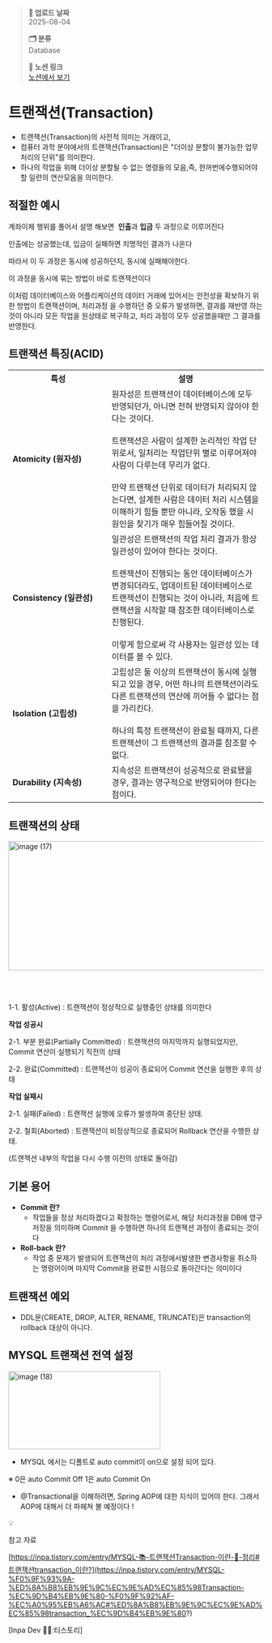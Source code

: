 > **📅 업로드 날짜**  
> 2025-08-04
> 
> **🗂 분류**  
> Database  
>
> **🔗 노션 링크**  
> [노션에서 보기](https://important-marquess-d42.notion.site/Transaction-243a654e658a80c5b976f011c08a2bfd?source=copy_link)

# 트랜잭션(Transaction)

- 트랜잭션(Transaction)의 사전적 의미는 거래이고,
- 컴퓨터 과학 분야에서의 트랜잭션(Transaction)은 "더이상 분할이 불가능한 업무처리의 단위"를 의미한다.
- 하나의 작업을 위해 더이상 분할될 수 없는 명령들의 모음,즉, 한꺼번에수행되어야 할 일련의 연산모음을 의미한다.

## 적절한 예시

계좌이체 행위를 풀어서 설명 해보면  **인출**과 **입금** 두 과정으로 이루어진다

인출에는 성공했는데, 입금이 실패하면 치명적인 결과가 나온다

따라서 이 두 과정은 동시에 성공하던지, 동시에 실패해야한다.

이 과정을 동시에 묶는 방법이 바로 트랜잭션이다

이처럼 데이터베이스와 어플리케이션의 데이터 거래에 있어서는 안전성을 확보하기 위한 방법이 트랜잭션이며, 처리과정 을 수행하던 중 오류가 발생하면, 결과를 재반영 하는 것이 아니라 모든 작업을 원상태로 복구하고, 처리 과정이 모두 성공했을때만 그 결과를 반영한다.

## **트랜잭션 특징(ACID)**

<table>
  <tr>
    <th width="180px">특성</th>
    <th>설명</th>
  </tr>
  <tr>
    <td><b>Atomicity (원자성)</b></td>
    <td>
      원자성은 트랜잭션이 데이터베이스에 모두 반영되던가, 아니면 전혀 반영되지 않아야 한다는 것이다.<br><br>
      트랜잭션은 사람이 설계한 논리적인 작업 단위로서, 일처리는 작업단위 별로 이루어져야 사람이 다루는데 무리가 없다.<br><br>
      만약 트랜잭션 단위로 데이터가 처리되지 않는다면, 설계한 사람은 데이터 처리 시스템을 이해하기 힘들 뿐만 아니라, 오작동 했을 시 원인을 찾기가 매우 힘들어질 것이다.
    </td>
  </tr>
  <tr>
    <td><b>Consistency (일관성)</b></td>
    <td>
      일관성은 트랜잭션의 작업 처리 결과가 항상 일관성이 있어야 한다는 것이다.<br><br>
      트랜잭션이 진행되는 동안 데이터베이스가 변경되더라도, 업데이트된 데이터베이스로 트랜잭션이 진행되는 것이 아니라,
      처음에 트랜잭션을 시작할 때 참조한 데이터베이스로 진행된다.<br><br>
      이렇게 함으로써 각 사용자는 일관성 있는 데이터를 볼 수 있다.
    </td>
  </tr>
  <tr>
    <td><b>Isolation (고립성)</b></td>
    <td>
      고립성은 둘 이상의 트랜잭션이 동시에 실행되고 있을 경우, 어떤 하나의 트랜잭션이라도 다른 트랜잭션의 연산에 끼어들 수 없다는 점을 가리킨다.<br><br>
      하나의 특정 트랜잭션이 완료될 때까지, 다른 트랜잭션이 그 트랜잭션의 결과를 참조할 수 없다.
    </td>
  </tr>
  <tr>
    <td><b>Durability (지속성)</b></td>
    <td>
      지속성은 트랜잭션이 성공적으로 완료됐을 경우, 결과는 영구적으로 반영되어야 한다는 점이다.
    </td>
  </tr>
</table>



## 트랜잭션의 상태

<img width="966" height="255" alt="image (17)" src="https://github.com/user-attachments/assets/170cd467-2b31-4c6b-bb57-728e4fc70ded" />

<br><br>

1-1. 활성(Active) : 트랜잭션이 정상적으로 실행중인 상태를 의미한다

**작업 성공시**

2-1. 부분 완료(Partially Committed) : 트랜잭션의 마지막까지 실행되었지만, Commit 연산이 실행되기 직전의 상태

2-2. 완료(Committed) : 트랜잭션이 성공이 종료되어 Commit 연산을 실행한 후의 상태

**작업 실패시**

2-1. 실패(Failed) : 트랜잭션 실행에 오류가 발생하여 중단된 상태.

2-2. 철회(Aborted) : 트랜잭션이 비정상적으로 종료되어 Rollback 연산을 수행한 상태. 

(트랜잭션 내부의 작업을 다시 수행 이전의 상태로 돌아감)

## 기본 용어

- **Commit 란?**
    - 작업들을 정상 처리하겠다고 확정하는 명령어로서, 해당 처리과정을 DB에 영구 저장을 의미하며 Commit 을 수행하면 하나의 트랜잭션 과정이 종료되는 것이다
- **Roll-back 란?**
    - 작업 중 문제가 발생되어 트랜잭션의 처리 과정에서발생한 변경사항을 취소하는 명령어이며 마지막 Commit을 완료한 시점으로 돌아간다는 의미이다
    

## 트랜잭션 예외

- DDL문(CREATE, DROP, ALTER, RENAME, TRUNCATE)은 transaction의 rollback 대상이 아니다.

## **MYSQL 트랜잭션 전역 설정**

<img width="300" height="154" alt="image (18)" src="https://github.com/user-attachments/assets/80fb26ec-d9d8-4292-9a70-d1e70cd31d42" />


- MYSQL 에서는 디폴트로 auto commit이 on으로 설정 되어 있다.

※ 0은 auto Commit Off
   1은 auto Commit On

- @Transactional을 이해하려면, Spring AOP에 대한 지식이 있어야 한다.
그래서 AOP에 대해서 더 파헤쳐 볼 예정이다 !

<aside>
💡

참고 자료

[https://inpa.tistory.com/entry/MYSQL-📚-트랜잭션Transaction-이란-💯-정리#트랜잭션transaction_이란?](https://inpa.tistory.com/entry/MYSQL-%F0%9F%93%9A-%ED%8A%B8%EB%9E%9C%EC%9E%AD%EC%85%98Transaction-%EC%9D%B4%EB%9E%80-%F0%9F%92%AF-%EC%A0%95%EB%A6%AC#%ED%8A%B8%EB%9E%9C%EC%9E%AD%EC%85%98transaction_%EC%9D%B4%EB%9E%80?)

[Inpa Dev 👨‍💻:티스토리]

</aside>
